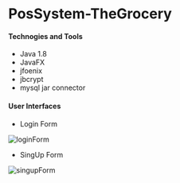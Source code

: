 # PosSystem-TheGrocery
#### Technogies and Tools
* Java 1.8
* JavaFX
* jfoenix
* jbcrypt
* mysql jar connector

#### User Interfaces
* Login Form

![loginForm](https://github.com/HasanthaKarunachandra/PosSystem-TheGrocery/assets/32540627/9d98c72a-e066-4af6-8e1a-c0c9e7641d1b)

* SingUp Form

![singupForm](https://github.com/HasanthaKarunachandra/PosSystem-TheGrocery/assets/32540627/bb3c985e-24df-43cc-bc59-4b5624a08cd7)

